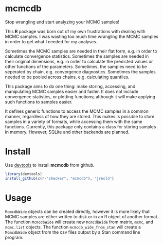 # mcmcdb

Stop wrangling and start analyzing your MCMC samples!

This **R** package was born out of my own frustrations with dealing
with MCMC samples.  I was wasting too much time wrangling the MCMC
samples in order to get what I needed for my analyses.

Sometimes the MCMC samples are needed in their flat form, e.g. in
order to calculate convergence statistics. Sometimes the samples are
needed in their original dimensions, e.g. in order to calculate the
predicted values or other functions of the parameters. Sometimes, the
samples need to be seperated by chain, e.g. convergence diagnostics.
Sometimes the samples needed to be pooled across chains,
e.g. calculating quantiles.

This package aims to do one thing: make storing, accessing, and
manipulating MCMC samples easier and faster.  It does not include
convergence statistics, or plotting functions; although it will make
applying such functions to samples easier.

It defines generic functions to access the MCMC samples in a common
manner, regardless of how they are stored. This makes is possible to
store samples in a variety of formats, while accessing them with the
same functions. Currently, this package only contains a class for
storing samples in memory. However, SQLite and other backends are
planned.

# Install

Use [devtools](https://github.com/hadley/devtools) to install **mcmcdb** from github.

```r
library(devtools)
install_github(c(r-"checker", "mcmcdb"), "jrnold")
```

# Usage

`McmcdbWide` objects can be created directly, however it is more
likely that MCMC samples are either written to disk or in an R object
of another format. The function `McmcdbWide` will create new
`McmcdbWide` from matrix, `mcmc`, and `mcmc.list` objects.  The
function `mcmcdb_wide_from_stan` will create a `McmcdbWide` object
from the csv files output by a Stan command line program.

